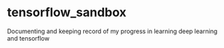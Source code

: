 # tensorflow_sandbox
Documenting and keeping record of my progress in learning deep learning and tensorflow
